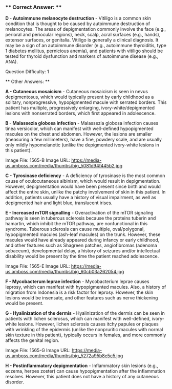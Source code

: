 ### ** Correct Answer: **

**D - Autoimmune melanocyte destruction** - Vitiligo is a common skin condition that is thought to be caused by autoimmune destruction of melanocytes. The areas of depigmentation commonly involve the face (e.g., perioral and periocular regions), neck, scalp, acral surfaces (e.g., hands), extensor surfaces, or genitalia. Vitiligo is generally a clinical diagnosis. It may be a sign of an autoimmune disorder (e.g., autoimmune thyroiditis, type 1 diabetes mellitus, pernicious anemia), and patients with vitiligo should be tested for thyroid dysfunction and markers of autoimmune disease (e.g., ANA).

Question Difficulty: 1

** Other Answers: **

**A - Cutaneous mosaicism** - Cutaneous mosaicism is seen in nevus depigmentosus, which would typically present by early childhood as a solitary, nonprogressive, hypopigmented macule with serrated borders. This patient has multiple, progressively enlarging, ivory-white/depigmented lesions with nonserrated borders, which first appeared in adolescence.

**B - Malassezia globosa infection** - Malassezia globosa infection causes tinea versicolor, which can manifest with well-defined hypopigmented macules on the chest and abdomen. However, the lesions are smaller (measuring a few millimeters), have a fine, powdery scale, and are usually only mildly hypomelanotic (unlike the depigmented ivory-white lesions in this patient).

Image File: 1565-B
Image URL: https://media-us.amboss.com/media/thumbs/big_5081d94f445b2.jpg

**C - Tyrosinase deficiency** - A deficiency of tyrosinase is the most common cause of oculocutaneous albinism, which would result in depigmentation. However, depigmentation would have been present since birth and would affect the entire skin, unlike the patchy involvement of skin in this patient. In addition, patients usually have a history of visual impairment, as well as depigmented hair and light blue, translucent irises.

**E - Increased mTOR signalling** - Overactivation of the mTOR signaling pathway is seen in tuberous sclerosis because the proteins tuberin and hamartin, which inhibit the mTOR pathway, are nonfunctional in this syndrome. Tuberous sclerosis can cause multiple, oval/polygonal, hypopigmented macules (ash-leaf macules) on the trunk. However, these macules would have already appeared during infancy or early childhood, and other features such as Shagreen patches, angiofibromas (adenoma sebaceum), developmental delay, a history of seizures and/or intellectual disability would be present by the time the patient reached adolescence.

Image File: 1565-E
Image URL: https://media-us.amboss.com/media/thumbs/big_60cb03a262054.jpg

**F - Mycobacterum leprae infection** - Mycobacterium leprae causes leprosy, which can manifest with hypopigmented macules. Also, a history of migration from Indonesia is a risk factor for leprosy. However, the skin lesions would be insensate, and other features such as nerve thickening would be present.

**G - Hyalinization of the dermis** - Hyalinization of the dermis can be seen in patients with lichen sclerosus, which can manifest with well-defined, ivory-white lesions. However, lichen sclerosis causes itchy papules or plaques with wrinkling of the epidermis (unlike the nonpruritic macules with normal skin texture in this patient), typically occurs in females, and more commonly affects the genital region.

Image File: 1565-G
Image URL: https://media-us.amboss.com/media/thumbs/big_5272a95b8e5c5.jpg

**H - Postinflammatory depigmentation** - Inflammatory skin lesions (e.g., eczema, herpes zoster) can cause hypopigmentation after the inflammation resolves. However, this patient does not have a history of any cutaneous disorder.

